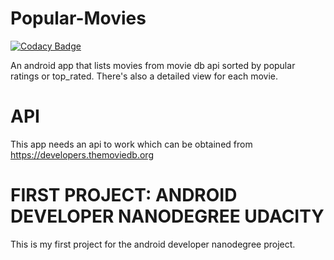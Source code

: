 # Popular-Movies

[![Codacy Badge](https://api.codacy.com/project/badge/Grade/4c5f6dd2964e481481ad1973ac28354e)](https://www.codacy.com/app/azeezfemi17937/Popular-Movies?utm_source=github.com&utm_medium=referral&utm_content=kantologist/Popular-Movies&utm_campaign=badger)

An android app that lists movies from movie db api sorted by popular ratings or top_rated. There's also a detailed view for each movie. 

# API 

This app needs an api to work which can be obtained from https://developers.themoviedb.org

# FIRST PROJECT: ANDROID DEVELOPER NANODEGREE UDACITY

This is my first project for the android developer nanodegree project.
